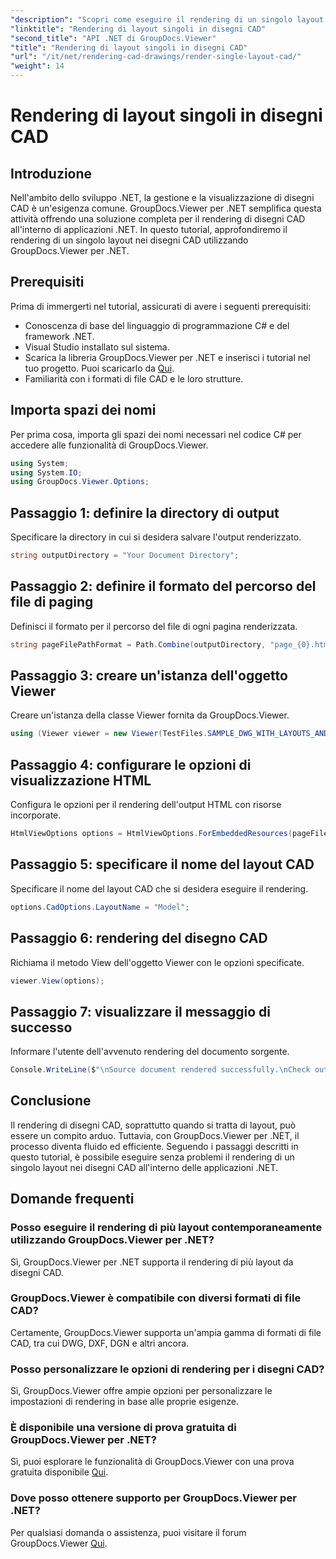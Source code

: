 ```yaml
---
"description": "Scopri come eseguire il rendering di un singolo layout nei disegni CAD utilizzando GroupDocs.Viewer per .NET. Semplici passaggi per una perfetta integrazione nelle tue applicazioni .NET."
"linktitle": "Rendering di layout singoli in disegni CAD"
"second_title": "API .NET di GroupDocs.Viewer"
"title": "Rendering di layout singoli in disegni CAD"
"url": "/it/net/rendering-cad-drawings/render-single-layout-cad/"
"weight": 14
---
```


# Rendering di layout singoli in disegni CAD

## Introduzione
Nell'ambito dello sviluppo .NET, la gestione e la visualizzazione di disegni CAD è un'esigenza comune. GroupDocs.Viewer per .NET semplifica questa attività offrendo una soluzione completa per il rendering di disegni CAD all'interno di applicazioni .NET. In questo tutorial, approfondiremo il rendering di un singolo layout nei disegni CAD utilizzando GroupDocs.Viewer per .NET.
## Prerequisiti
Prima di immergerti nel tutorial, assicurati di avere i seguenti prerequisiti:
- Conoscenza di base del linguaggio di programmazione C# e del framework .NET.
- Visual Studio installato sul sistema.
- Scarica la libreria GroupDocs.Viewer per .NET e inserisci i tutorial nel tuo progetto. Puoi scaricarlo da [Qui](https://releases.groupdocs.com/viewer/net/).
- Familiarità con i formati di file CAD e le loro strutture.

## Importa spazi dei nomi
Per prima cosa, importa gli spazi dei nomi necessari nel codice C# per accedere alle funzionalità di GroupDocs.Viewer.

```csharp
using System;
using System.IO;
using GroupDocs.Viewer.Options;
```

## Passaggio 1: definire la directory di output
Specificare la directory in cui si desidera salvare l'output renderizzato.
```csharp
string outputDirectory = "Your Document Directory";
```
## Passaggio 2: definire il formato del percorso del file di paging
Definisci il formato per il percorso del file di ogni pagina renderizzata.
```csharp
string pageFilePathFormat = Path.Combine(outputDirectory, "page_{0}.html");
```
## Passaggio 3: creare un'istanza dell'oggetto Viewer
Creare un'istanza della classe Viewer fornita da GroupDocs.Viewer.
```csharp
using (Viewer viewer = new Viewer(TestFiles.SAMPLE_DWG_WITH_LAYOUTS_AND_LAYERS))
```
## Passaggio 4: configurare le opzioni di visualizzazione HTML
Configura le opzioni per il rendering dell'output HTML con risorse incorporate.
```csharp
HtmlViewOptions options = HtmlViewOptions.ForEmbeddedResources(pageFilePathFormat);
```
## Passaggio 5: specificare il nome del layout CAD
Specificare il nome del layout CAD che si desidera eseguire il rendering.
```csharp
options.CadOptions.LayoutName = "Model";
```
## Passaggio 6: rendering del disegno CAD
Richiama il metodo View dell'oggetto Viewer con le opzioni specificate.
```csharp
viewer.View(options);
```
## Passaggio 7: visualizzare il messaggio di successo
Informare l'utente dell'avvenuto rendering del documento sorgente.
```csharp
Console.WriteLine($"\nSource document rendered successfully.\nCheck output in {outputDirectory}.");
```

## Conclusione
Il rendering di disegni CAD, soprattutto quando si tratta di layout, può essere un compito arduo. Tuttavia, con GroupDocs.Viewer per .NET, il processo diventa fluido ed efficiente. Seguendo i passaggi descritti in questo tutorial, è possibile eseguire senza problemi il rendering di un singolo layout nei disegni CAD all'interno delle applicazioni .NET.
## Domande frequenti
### Posso eseguire il rendering di più layout contemporaneamente utilizzando GroupDocs.Viewer per .NET?
Sì, GroupDocs.Viewer per .NET supporta il rendering di più layout da disegni CAD.
### GroupDocs.Viewer è compatibile con diversi formati di file CAD?
Certamente, GroupDocs.Viewer supporta un'ampia gamma di formati di file CAD, tra cui DWG, DXF, DGN e altri ancora.
### Posso personalizzare le opzioni di rendering per i disegni CAD?
Sì, GroupDocs.Viewer offre ampie opzioni per personalizzare le impostazioni di rendering in base alle proprie esigenze.
### È disponibile una versione di prova gratuita di GroupDocs.Viewer per .NET?
Sì, puoi esplorare le funzionalità di GroupDocs.Viewer con una prova gratuita disponibile [Qui](https://releases.groupdocs.com/).
### Dove posso ottenere supporto per GroupDocs.Viewer per .NET?
Per qualsiasi domanda o assistenza, puoi visitare il forum GroupDocs.Viewer [Qui](https://forum.groupdocs.com/c/viewer/9).